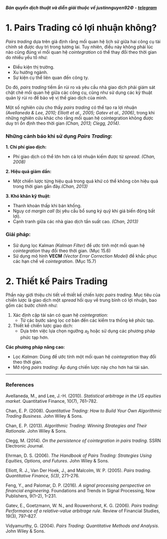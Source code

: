 ***Bản quyền dịch thuật và diễn giải thuộc về justinnguyen92&copy; - [telegram](https://t.me/justinnguyen92)***

# 1. Pairs Trading có lợi nhuận không?
*Pairs trading* dựa trên giả định rằng mối quan hệ lịch sử giữa hai công cụ tài chính sẽ được duy trì trong tương lai. Tuy nhiên, điều này không phải lúc nào cũng đúng vì mối quan hệ *cointegration* có thể thay đổi theo thời gian do nhiều yếu tố như:

- Điều kiện thị trường.
- Xu hướng ngành.
- Sự kiện cụ thể liên quan đến công ty.

Do đó, *pairs trading* tiềm ẩn rủi ro và yêu cầu nhà giao dịch phải giám sát chặt chẽ mối quan hệ giữa các công cụ, cũng như sử dụng các kỹ thuật quản lý rủi ro để bảo vệ vị thế giao dịch của mình.

Một số nghiên cứu cho thấy *pairs trading* có thể tạo ra lợi nhuận *(Avellaneda & Lee, 2010; Elliott et al., 2005; Gatev et al., 2006)*, trong khi những nghiên cứu khác cho rằng mối quan hệ cointegration không được duy trì ổn định theo thời gian *(Chan, 2013; Clegg, 2014)*.

### Những cảnh báo khi sử dụng *Pairs Trading*:
**1. Chi phí giao dịch:**
  - Phí giao dịch có thể lớn hơn cả lợi nhuận kiếm được từ *spread*. *(Chan, 2008)*

**2. Hiệu quả giảm dần:**
  - Một chiến lược từng hiệu quả trong quá khứ có thể không còn hiệu quả trong thời gian gần đây.*(Chan, 2013)*

**3. Khó khăn kỹ thuật:**
  - Thanh khoản thấp khi bán khống.
  - Nguy cơ *margin call* (bị yêu cầu bổ sung ký quỹ khi giá biến động bất lợi).
  - Cạnh tranh giữa các nhà giao dịch tần suất cao. *(Chan, 2013)*

### Giải pháp:
- Sử dụng lọc Kalman *(Kalman Filter)* để ước tính một mối quan hệ *cointegration* thay đổi theo thời gian. (Mục 15.6)
- Sử dụng mô hình **VECM** *(Vector Error Correction Model)* để khắc phục các hạn chế về *cointegration*. (Mục 15.7)

# 2. Thiết kế Pairs Trading
Phần này giới thiệu chi tiết về thiết kế chiến lược *pairs trading*. Mục tiêu của chiến lược là giao dịch một *spread* hồi quy về trung bình có lợi nhuận, bao gồm các bước chính như:
1. Xác định cặp tài sản có quan hệ *cointegration*:
    - Từ các bước sàng lọc cơ bản đến các kiểm tra thống kê phức tạp.
2. Thiết kế chiến lược giao dịch:
    - Dựa trên việc lựa chọn ngưỡng $𝑠_0$ hoặc sử dụng các phương pháp phức tạp hơn.

**Các phương pháp nâng cao:**
- Lọc *Kalman*: Dùng để ước tính một mối quan hệ *cointegration* thay đổi theo thời gian.
- Mở rộng *pairs trading*: Áp dụng chiến lược này cho hơn hai tài sản.

---

### References

Avellaneda, M., and Lee, J.-H. (2010). *Statistical arbitrage in the US equities market*. Quantitative Finance, 10(7), 761–782.

Chan, E. P. (2008). *Quantitative Trading: How to Build Your Own Algorithmic Trading Business*. John Wiley & Sons.

Chan, E. P. (2013). *Algorithmic Trading: Winning Strategies and Their Rationale*. John Wiley & Sons.

Clegg, M. (2014). *On the persistence of cointegration in pairs trading*. SSRN Electronic Journal.

Ehrman, D. S. (2006). *The Handbook of Pairs Trading: Strategies Using Equities, Options, and Futures*. John Wiley & Sons.

Elliott, R. J., Van Der Hoek, J., and Malcolm, W. P. (2005). *Pairs trading. Quantitative Finance, 5(3)*, 271–276.

Feng, Y., and Palomar, D. P. (2016). *A signal processing perspective on financial engineering*. Foundations and Trends in Signal Processing, Now Publishers, 9(1–2), 1–231.

Gatev, E., Goetzmann, W. N., and Rouwenhorst, K. G. (2006). *Pairs trading: Performance of a relative-value arbitrage rule*. Review of Financial Studies, 19(3), 797–827.

Vidyamurthy, G. (2004). *Pairs Trading: Quantitative Methods and Analysis*. John Wiley & Sons.